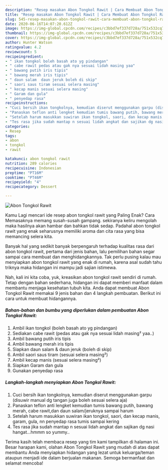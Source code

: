 ```yaml
---
description: "Resep masakan Abon Tongkol Rawit | Cara Membuat Abon Tongkol Rawit Yang Enak dan Simpel"
title: "Resep masakan Abon Tongkol Rawit | Cara Membuat Abon Tongkol Rawit Yang Enak dan Simpel"
slug: 545-resep-masakan-abon-tongkol-rawit-cara-membuat-abon-tongkol-rawit-yang-enak-dan-simpel
date: 2020-06-16T14:07:20.612Z
image: https://img-global.cpcdn.com/recipes/c3bbd7ef337d728a/751x532cq70/abon-tongkol-rawit-foto-resep-utama.jpg
thumbnail: https://img-global.cpcdn.com/recipes/c3bbd7ef337d728a/751x532cq70/abon-tongkol-rawit-foto-resep-utama.jpg
cover: https://img-global.cpcdn.com/recipes/c3bbd7ef337d728a/751x532cq70/abon-tongkol-rawit-foto-resep-utama.jpg
author: Hunter Watson
ratingvalue: 4.2
reviewcount: 5
recipeingredient:
- " ikan tongkol boleh basah ato yg pindangan"
- " cabe rawit pedas atau gak nya sesuai lidah masing yaa"
- " bawang putih iris tipis"
- " bawang merah iris tipis"
- " daun salam  daun jeruk boleh di skip"
- " saori saus tiram sesuai selera masing"
- " kecap manis sesuai selera masing"
- " Garam dan gula"
- " penyedap rasa"
recipeinstructions:
- "Cuci bersih ikan tongkolnya, kemudian diserut menggunakan garpu (disuwir manual dg tangan juga boleh sesuai selera aja)"
- "Panaskan teflon anti lengket kemudian tumis bawang putih, bawang merah, cabe rawit,dan daun salam/jeruknya sampai harum"
- "Setelah harum masukkan suwiran ikan tongkol, saori, dan kecap manis, garam, gula, nn penyedap rasa tumis sampai kering"
- "Tes rasa jika sudah mantap n sesuai lidah angkat dan sajikan dg nasi hangat...hmmm so yummy.."
categories:
- Resep
tags:
- abon
- tongkol
- rawit

katakunci: abon tongkol rawit 
nutrition: 289 calories
recipecuisine: Indonesian
preptime: "PT16M"
cooktime: "PT46M"
recipeyield: "4"
recipecategory: Dessert

---
```



![Abon Tongkol Rawit](https://img-global.cpcdn.com/recipes/c3bbd7ef337d728a/751x532cq70/abon-tongkol-rawit-foto-resep-utama.jpg)

Kamu Lagi mencari ide resep abon tongkol rawit yang Paling Enak? Cara Memasaknya memang susah-susah gampang. sekiranya keliru mengolah maka hasilnya akan hambar dan bahkan tidak sedap. Padahal abon tongkol rawit yang enak seharusnya memiliki aroma dan cita rasa yang bisa memancing selera kita.



Banyak hal yang sedikit banyak berpengaruh terhadap kualitas rasa dari abon tongkol rawit, pertama dari jenis bahan, lalu pemilihan bahan segar sampai cara membuat dan menghidangkannya. Tak perlu pusing kalau mau menyiapkan abon tongkol rawit yang enak di rumah, karena asal sudah tahu triknya maka hidangan ini mampu jadi sajian istimewa.


Nah, kali ini kita coba, yuk, kreasikan abon tongkol rawit sendiri di rumah. Tetap dengan bahan sederhana, hidangan ini dapat memberi manfaat dalam membantu menjaga kesehatan tubuh kita. Anda dapat membuat Abon Tongkol Rawit memakai 9 jenis bahan dan 4 langkah pembuatan. Berikut ini cara untuk membuat hidangannya.

<!--inarticleads1-->

##### Bahan-bahan dan bumbu yang diperlukan dalam pembuatan Abon Tongkol Rawit:

1. Ambil  ikan tongkol (boleh basah ato yg pindangan)
1. Sediakan  cabe rawit (pedas atau gak nya sesuai lidah masing² yaa..)
1. Ambil  bawang putih iris tipis
1. Ambil  bawang merah iris tipis
1. Siapkan  daun salam &amp; daun jeruk (boleh di skip)
1. Ambil  saori saus tiram (sesuai selera masing²)
1. Ambil  kecap manis (sesuai selera masing²)
1. Siapkan  Garam dan gula
1. Gunakan  penyedap rasa




<!--inarticleads2-->

##### Langkah-langkah menyiapkan Abon Tongkol Rawit:

1. Cuci bersih ikan tongkolnya, kemudian diserut menggunakan garpu (disuwir manual dg tangan juga boleh sesuai selera aja)
1. Panaskan teflon anti lengket kemudian tumis bawang putih, bawang merah, cabe rawit,dan daun salam/jeruknya sampai harum
1. Setelah harum masukkan suwiran ikan tongkol, saori, dan kecap manis, garam, gula, nn penyedap rasa tumis sampai kering
1. Tes rasa jika sudah mantap n sesuai lidah angkat dan sajikan dg nasi hangat...hmmm so yummy..




Terima kasih telah membaca resep yang tim kami tampilkan di halaman ini. Besar harapan kami, olahan Abon Tongkol Rawit yang mudah di atas dapat membantu Anda menyiapkan hidangan yang lezat untuk keluarga/teman ataupun menjadi ide dalam berjualan makanan. Semoga bermanfaat dan selamat mencoba!
